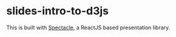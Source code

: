 # slides-intro-to-d3js

This is built with [Spectacle](https://github.com/FormidableLabs/spectacle), a ReactJS based presentation library.
